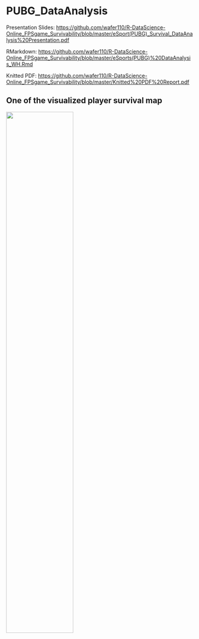 # PUBG_DataAnalysis

Presentation Slides: https://github.com/wafer110/R-DataScience-Online_FPSgame_Survivability/blob/master/eSport(PUBG)_Survival_DataAnalysis%20Presentation.pdf 

RMarkdown: https://github.com/wafer110/R-DataScience-Online_FPSgame_Survivability/blob/master/eSports(PUBG)%20DataAnalysis_WH.Rmd   
  
Knitted PDF: https://github.com/wafer110/R-DataScience-Online_FPSgame_Survivability/blob/master/Knitted%20PDF%20Report.pdf

## One of the visualized player survival map
<img src="https://user-images.githubusercontent.com/55414654/107805593-8eb63e80-6d33-11eb-8aba-af2d513b4eb0.png" width="60%"> 

